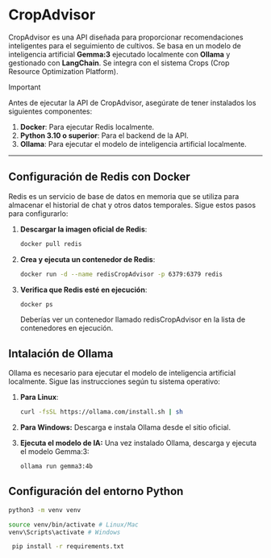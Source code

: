 # CropAdvisor

CropAdvisor es una API diseñada para proporcionar recomendaciones inteligentes para el seguimiento de cultivos. Se basa en un modelo de inteligencia artificial **Gemma:3** ejecutado localmente con **Ollama** y gestionado con **LangChain**. Se integra con el sistema Crops (Crop Resource Optimization Platform).

> [!IMPORTANT]
> Antes de ejecutar la API de CropAdvisor, asegúrate de tener instalados los siguientes componentes:
>
> 1. **Docker**: Para ejecutar Redis localmente.
> 2. **Python 3.10 o superior**: Para el backend de la API.
> 3. **Ollama**: Para ejecutar el modelo de inteligencia artificial localmente.

---

## Configuración de Redis con Docker

Redis es un servicio de base de datos en memoria que se utiliza para almacenar el historial de chat y otros datos temporales. Sigue estos pasos para configurarlo:

1. **Descargar la imagen oficial de Redis**:
   ```bash
   docker pull redis
   ```
2. **Crea y ejecuta un contenedor de Redis**:
   ```bash
   docker run -d --name redisCropAdvisor -p 6379:6379 redis
   ```
3. **Verifica que Redis esté en ejecución**:
   ```bash
   docker ps
   ```
   Deberías ver un contenedor llamado redisCropAdvisor en la lista de contenedores en ejecución.

## Intalación de Ollama

Ollama es necesario para ejecutar el modelo de inteligencia artificial localmente. Sigue las instrucciones según tu sistema operativo:

1. **Para Linux**:
   ```bash
   curl -fsSL https://ollama.com/install.sh | sh
   ```
2. **Para Windows:**
   Descarga e instala Ollama desde el sitio oficial.

3. **Ejecuta el modelo de IA:**
   Una vez instalado Ollama, descarga y ejecuta el modelo Gemma:3:
   ```bash
   ollama run gemma3:4b
   ```

## Configuración del entorno Python

```bash
python3 -m venv venv
```

```bash
source venv/bin/activate # Linux/Mac
venv\Scripts\activate # Windows
```

```bash
 pip install -r requirements.txt
```
